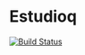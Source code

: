 # Estudioq
[![Build Status](https://api.travis-ci.org/andrealopez1/estudioq.svg?branch=master)](https://travis-ci.org/andrealopez1/estudioq)

